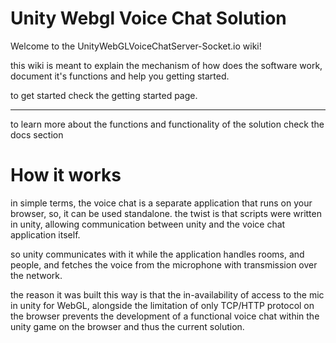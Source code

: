 # Unity Webgl Voice Chat Solution
Welcome to the UnityWebGLVoiceChatServer-Socket.io wiki!

this wiki is meant to explain the mechanism of how does the software work, document it's functions and help you getting started.


to get started check the getting started page.


***


to learn more about the functions and functionality of the solution check the docs section

# How it works

in simple terms, the voice chat is a separate application that runs on your browser, so, it can be used standalone. the twist is that scripts were written in unity, allowing communication between unity and the voice chat application itself.

so unity communicates with it while the application handles rooms, and people, and fetches the voice from the microphone with transmission over the network.

the reason it was built this way is that the in-availability of access to the mic in unity for WebGL, alongside the limitation of only TCP/HTTP protocol on the browser prevents the development of a functional voice chat within the unity game on the browser and thus the current solution.